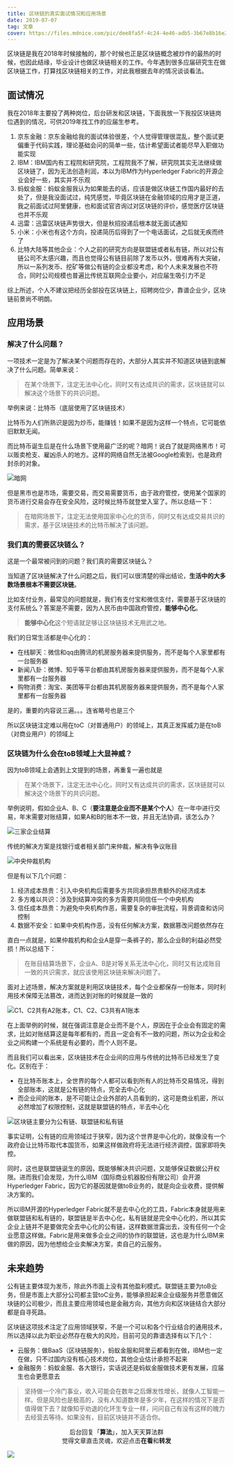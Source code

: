 ```yaml
---
title: 区块链的真实面试情况和应用场景
date: 2019-07-07
tag: 文章
cover: https://files.mdnice.com/pic/dee8fa5f-4c24-4e46-adb5-3b67e8b16e26.jpg
---
```


区块链是我在2018年时候接触的，那个时候也正是区块链概念被炒作的最热的时候，也因此结缘，毕业设计也做区块链相关的工作。今年遇到很多应届研究生在做区块链工作，打算找区块链相关的工作，对此我根据去年的情况谈谈看法。

## 面试情况

我在2018年主要投了两种岗位，后台研发和区块链，下面我放一下我投区块链岗位遇到的情况，可供2019年找工作的应届生参考。

1. 京东金融：京东金融给我的面试体验很差，个人觉得管理很混乱，整个面试更偏重于代码实践，理论基础会问的简单一些，估计希望面试者能尽早入职做功能实现
2. IBM：IBM国内有工程院和研究院，工程院我不了解，研究院其实无法继续做区块链了，因为无法创造利润，本以为IBM作为Hyperledger Fabric的开源企业会好一些，其实并不乐观
3. 蚂蚁金服：蚂蚁金服我认为如果能去的话，应该是做区块链工作国内最好的去处了，但是我没面试过，纯凭感觉，毕竟区块链在金融领域的应用才是正道，我之前面试过阿里健康，也和面试官咨询过对区块链的评价，感觉医疗区块链也并不乐观
4. 迅雷：迅雷区块链声势很大，但是秋招投递后根本就无面试通知
5. 小米：小米也有这个方向，投递简历后得到了一个电话面试，之后就无疾而终了
6. 比特大陆等其他企业：个人之前的研究方向是联盟链或者私有链，所以对公有链公司不太感兴趣，而且也觉得公有链目前除了发币以外，很难再有大突破，所以一系列发币、挖矿等做公有链的企业都没考虑，和个人未来发展也不符合，同时公司规模也普遍比传统互联网企业要小，对应届生吸引力不足

综上所述，个人不建议把经历全部投在区块链上，招聘岗位少，靠谱企业少，区块链前景尚不明朗。

## 应用场景

### 解决了什么问题？

一项技术一定是为了解决某个问题而存在的，大部分人其实并不知道区块链到底解决了什么问题。简单来说：

> 在某个场景下，注定无法中心化，同时又有达成共识的需求，区块链就可以解决这个场景下的共识问题。

举例来说：比特币（底层使用了区块链技术）

比特币为人们所熟识是因为炒币，能赚钱！如果不是因为这样一个特点，它可能依旧默默无闻。

而比特币诞生后是在什么场景下使用最广泛的呢？暗网！说白了就是网络黑市！可以贩卖枪支、雇凶杀人的地方。这样的网络自然无法被Google检索到，也是政府封杀的对象。

![暗网](https://files.mdnice.com/pic/f0a6ca85-a53e-4e91-a4df-aa6d58a0b1d6.jpg)

但是黑市也是市场，需要交易，而交易需要货币，由于政府管控，使用某个国家的货币进行交易会存在安全风险，这时候比特币就登堂入室了。所以总结一下：

> 在暗网场景下，注定无法使用国家中心化的货币，同时又有达成交易共识的需求，基于区块链技术的比特币解决了该问题。

### 我们真的需要区块链么？

这是一个最常被问到的问题？我们真的需要区块链么？

当知道了区块链解决了什么问题之后，我们可以很清楚的得出结论，**生活中的大多数场景根本不需要区块链**。

比如支付业务，最常见的问题就是，我们有支付宝和微信支付，需要基于区块链的支付系统么？答案是不需要，因为人民币由中国政府管控，**能够中心化**。

> **能够中心化**这个短语就足够让区块链技术无用武之地。

我们的日常生活都是中心化的：

- 在线聊天：微信和qq由腾讯的机房服务器来提供服务，而不是每个人家里都有一台服务器
- 新闻八卦：微博、知乎等平台都由其机房服务器来提供服务，而不是每个人家里都有一台服务器
- 购物消费：淘宝、美团等平台都由其机房服务器来提供服务，而不是每个人家里都有一台服务器

是的，重要的内容说三遍。。。连省略号也是三个

所以区块链注定难以用在toC（对普通用户）的领域上，其真正发挥威力是在toB（对商业用户）的领域上

### 区块链为什么会在toB领域上大显神威？

因为toB领域上会遇到上文提到的场景，再重复一遍也就是

> 在某个场景下，注定无法中心化，同时又有达成共识的需求，区块链就可以解决这个场景下的共识问题。

举例说明，假如企业A、B、C（**要注意是企业而不是某个个人**）在一年中进行交易，年末需要对账结算，如果A和B的账本不一致，并且无法协调，该怎么办？

![三家企业结算](https://files.mdnice.com/pic/88d0cb15-ab59-4dcd-b214-5bb1e34033e1.jpg)

传统的解决方案是找银行或者相关部门来仲裁，解决有争议账目

![中央仲裁机构](https://files.mdnice.com/pic/80278c5f-1d3f-428a-a629-23122a1cc201.jpg)

但是有以下几个问题：

1. 经济成本昂贵：引入中央机构后需要多方共同承担昂贵额外的经济成本
2. 多方难以共识：涉及到结算冲突的多方需要共同信任一个中央机构
3. 信任成本昂贵：为避免中央机构作恶，需要复杂的审批流程，背景调查和访问控制
4. 数据不安全：如果中央机构作恶，没有任何解决方案，数据篡改问题依然存在

直白一点就是，如果仲裁机构和企业A是穿一条裤子的，那么企业B的利益必然受损！所以总结下：

> 在账目结算场景下，企业A、B是对等关系无法中心化，同时又有达成账目一致的共识需求，就应该使用区块链来解决问题了。

面对上述场景，解决方案就是利用区块链技术，每个企业都保存一份账本，同时利用技术保障无法篡改，进而达到对账的时候就是一致的

![C1、C2共有A2账本，C1、C2、C3共有A1账本](https://files.mdnice.com/pic/af4fbabf-a3cc-469a-ae8f-82555a5d89a4.jpg)

在上面举例的时候，就在强调注意是企业而不是个人，原因在于企业会有固定的需求，比如对账结算这是每年都有的，而且一定会有不一致的问题，所以为企业和企业之间构建一个系统是有必要的，而个人则不是。

而且我们可以看出来，区块链技术在企业间的应用与传统的比特币已经发生了变化。区别在于：

- 在比特币账本上，全世界的每个人都可以看到所有人的比特币交易情况，得到全部账本，这就是公有链的特点，完全去中心化
- 而企业间的账本，是不可能让企业外部的人员看到的，这可是商业机密，所以必然增加了权限控制，这就是联盟链的特点，半去中心化

![区块链主要分为公有链、联盟链和私有链](https://files.mdnice.com/pic/dee8fa5f-4c24-4e46-adb5-3b67e8b16e26.jpg)

事实证明，公有链的应用领域过于狭窄，因为这个世界是中心化的，就像没有一个政府会让比特币取代本国货币，如果这样做政府将无法进行经济调控，国家即将失控。

同时，这也是联盟链诞生的原因，既能够解决共识问题，又能够保证数据公开权限。进而我们会发现，为什么IBM（国际商业机器股份有限公司）会开源Hyperledger Fabric，因为它的基因就是做toB业务的，就是向企业收费，提供解决方案的。

所以IBM开源的Hyperledger Fabric就不是去中心化的工具，Fabric本身就是用来做联盟链和私有链的，联盟链是半去中心化，私有链就是完全中心化的，所以其实企业上链并不是要做完全去中心化的公有链，这样数据泄露出去，没有任何一个企业愿意这样做。Fabric是用来做多企业之间的协作的联盟链，这也是为什么IBM来做的原因，因为他想给企业卖解决方案，卖自己的云服务。

## 未来趋势

公有链主要体现为发币，除此外市面上没有其他盈利模式。联盟链主要为toB业务，但是市面上大部分公司都主营toC业务，能够承担起来企业级服务并愿意做区块链的公司极少，而且主要应用领域也是金融方向，其他方向和区块链结合大部分都是自寻死路。

区块链这项技术注定了应用领域狭窄，不是一个可以和各个行业结合的通用技术，所以选择以此为职业必然存在极大的风险，目前可见的靠谱选择有以下几个：

- 云服务：做BaaS（区块链服务），蚂蚁金服和阿里云都看到在做，IBM也一定在做，只不过国内没有核心技术岗位，其他企业估计承担不起来
- 金融服务：蚂蚁金服、各大银行，实话说还是蚂蚁金服做技术更有发展，应届生也会更愿意去

> 坚持做一个冷门事业，收入可能会在数年之后爆发性增长，就像人工智能一样。但是风险也是极高的，没有人知道数年是多少年，在这样的情况下是否值得做下去？就像知乎劝退的化环生专业一样，问问自己有没有这样的魄力去经营去等待。如果没有，目前区块链并不适合你。


<span style="display:block;text-align:center;">后台回复「<strong>算法</strong>」，加入天天算法群</span>
<span style="display:block;text-align:center;">觉得文章直击灵魂，欢迎点击<strong>在看</strong>和<strong>转发</strong></span>

![](https://files.mdnice.com/pic/a82588a9-d211-4706-ade4-fb5e243c35ca.jpg)